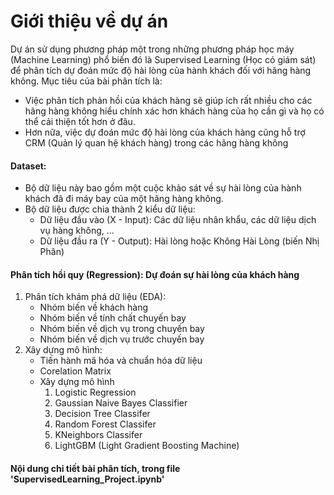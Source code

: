 # Giới thiệu về dự án 
 Dự án sử dụng phương pháp một trong những phương pháp học máy (Machine Learning) phổ biến đó là Supervised Learning (Học có giám sát) để phân tích dự đoán mức độ hài lòng của hành khách đối với hãng hàng không. 
 Mục tiêu của bài phân tích là: 
- Việc phân tích phản hồi của khách hàng sẽ giúp ích rất nhiều cho các hãng hàng không hiểu chính xác hơn khách hàng của họ cần gì và họ có thể cải thiện tốt hơn ở đâu.
- Hơn nữa, việc dự đoán mức độ hài lòng của khách hàng cũng hỗ trợ CRM (Quản lý quan hệ khách hàng) trong các hãng hàng không


#### Dataset: 
- Bộ dữ liệu này bao gồm một cuộc khảo sát về sự hài lòng của hành khách đã đi máy bay của một hãng hàng không. 
- Bộ dữ liệu được chia thành 2 kiểu dữ liệu:
    - Dữ liệu đầu vào (X - Input): Các dữ liệu nhân khẩu, các dữ liệu dịch vụ hàng không, ...
    - Dữ liệu đầu ra (Y - Output): Hài lòng hoặc Không Hài Lòng (biến Nhị Phân)

#### Phân tích hồi quy (Regression): Dự đoán sự hài lòng của khách hàng
1. Phân tích khám phá dữ liệu (EDA):
    - Nhóm biến về khách hàng
    - Nhóm biến về tính chất chuyến bay
    - Nhóm biến về dịch vụ trong chuyến bay
    - Nhóm biến về dịch vụ trước chuyến bay
2. Xây dựng mô hình: 
    - Tiến hành mã hóa và chuẩn hóa dữ liệu
    - Corelation Matrix
    - Xây dựng mô hình
        1. Logistic Regression
        2. Gaussian Naive Bayes Classifier
        3. Decision Tree Classifer
        4. Random Forest Classifer
        5. KNeighbors Classifer
        6. LightGBM (Light Gradient Boosting Machine) 

 #### Nội dung chi tiết bài phân tích, trong file 'SupervisedLearning_Project.ipynb'
